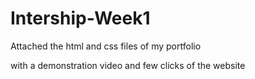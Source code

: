 # Intership-Week1
Attached the html and css files of my portfolio

with a demonstration video and few clicks of the website
